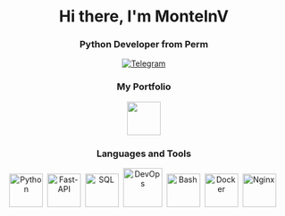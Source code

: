 <!DOCTYPE html>
<html>
<head>
</head>
<body>
    <div id="header" align="center">
        <h1>Hi there, I'm MontelnV</h1>
        <h3>Python Developer from Perm</h3>
      <div id="socials" align="center">
        <a href="https://t.me/MontelnV">
          <img src="https://img.shields.io/badge/Telegram-blue?style=for-the-badge&logo=telegram&logoColor=white" alt="Telegram"/>
        </a>
      </div>
      <h3>My Portfolio</h3>
      <a class="icon" href="https://montelnv.github.io/"><img src='https://github.com/MontelnV/MontelnV/assets/139653630/8cf79ff1-f464-4f2f-a5da-44c4fe80d86b' width="60" height="60"></a>
      <h3>Languages and Tools</h3>
      <img src="https://cdn.jsdelivr.net/gh/devicons/devicon@latest/icons/python/python-original.svg" title="Python" width="60" height="60"/>&nbsp;
      <img src="https://cdn.jsdelivr.net/gh/devicons/devicon@latest/icons/fastapi/fastapi-original.svg" title="Fast-API" width="60" height="60"/>&nbsp;
      <img src="https://cdn.jsdelivr.net/gh/devicons/devicon@latest/icons/sqldeveloper/sqldeveloper-original.svg" title="SQL" width="60" height="60"/>&nbsp;
      <img src="https://github.com/MontelnV/MontelnV/assets/139653630/054e1f91-0cfb-4394-ba26-b7004e4d7b8f" title="DevOps" width="70" height="70"/>&nbsp;
      <img src="https://github.com/MontelnV/MontelnV/assets/139653630/f470874b-773b-4405-9136-1245dc96550d" title="Bash" width="60" height="60"/>&nbsp;
      <img src="https://cdn.jsdelivr.net/gh/devicons/devicon@latest/icons/docker/docker-original.svg" title="Docker" width="60" height="60"/>&nbsp;
      <img src="https://github.com/MontelnV/MontelnV/assets/139653630/e7bbd136-8195-4414-bfc2-36d9dfe7e66b" title="Nginx" width="60" height="60"/>&nbsp;
</body>
</html>



